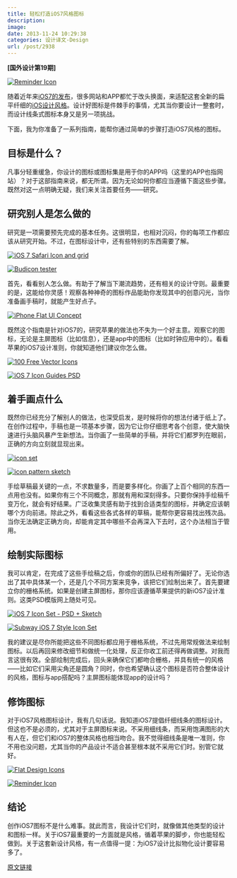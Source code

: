 ```yaml
---
title: 轻松打造iOS7风格图标
description: 
image: 
date: 2013-11-24 10:29:38
categories: 设计译文-Design
url: /post/2938
---
```


**[国外设计第19期]**

[![Reminder Icon](http://designmodo.com/wp-content/uploads/2013/11/11.-icondesign.jpg)](http://dribbble.com/shots/1138524-Reminder-Icon)

随着近年来[iOS7的发布](http://designmodo.com/new-apple-not-flat/)，很多网站和APP都忙于改头换面，来适配这套全新的扁平纤细的[iOS设计风格](http://designmodo.com/ios-7-design-guide/)。设计好图标是件棘手的事情，尤其当你要设计一整套时，而设计线条式图标本身又是另一项挑战。

下面，我为你准备了一系列指南，能帮你通过简单的步骤打造iOS7风格的图标。

## 目标是什么？

凡事分轻重缓急，你设计的图标或图标集是用于你的APP吗（这里的APP也指网站）？对于这部指南来说，都无所谓。因为无论如何你都应当遵循下面这些步骤。既然对这一点明确无疑，我们来关注首要任务——研究。

## 研究别人是怎么做的

研究是一项需要预先完成的基本任务。这很明显，也相对沉闷，你的每项工作都应该从研究开始。不过，在图标设计中，还有些特别的东西需要了解。

[![iOS 7 Safari Icon and grid](http://designmodo.com/wp-content/uploads/2013/11/1.-ios-7-safari-icon.jpg)](http://dribbble.com/shots/1109303-iOS-7-Safari-Icon-and-grid)

[![Budicon tester](http://designmodo.com/wp-content/uploads/2013/11/2.-budicon-tester.jpg)](http://dribbble.com/shots/1182482-budicon-tester)

首先，看看别人怎么做。有助于了解当下潮流趋势，还有相关的设计守则。最重要的是，这能给你灵感！观察各种神奇的图标作品能助你发现其中的创意闪光，当你准备画手稿时，就能产生好点子。

[![iPhone Flat UI Concept](http://designmodo.com/wp-content/uploads/2013/11/3.-iphone-flat-ui.jpg)](http://dribbble.com/shots/1035246-iPhone-Flat-UI-Concept)

既然这个指南是针对iOS7的，研究苹果的做法也不失为一个好主意。观察它的图标，无论是主屏图标（比如信息），还是app中的图标（比如时钟应用中的）。看看苹果的iOS7设计准则，你就知道他们建议你怎么做。

[![100 Free Vector Icons](http://designmodo.com/wp-content/uploads/2013/11/4.-tilt-2.jpg)](http://dribbble.com/shots/1216382-100-Free-Vector-Icons)

[![iOS 7 Icon Guides PSD](http://designmodo.com/wp-content/uploads/2013/11/5.-7appicon-shot.jpg)](http://dribbble.com/shots/1109175-iOS-7-Icon-Guides-PS)

## 着手画点什么

既然你已经充分了解别人的做法，也深受启发，是时候将你的想法付诸于纸上了。在创作过程中，手稿也是一项基本步骤，因为它让你仔细思考各个创意，使大脑快速进行头脑风暴产生新想法。当你画了一些简单的手稿，并将它们都罗列在眼前，正确的方向立刻就显现出来。

[![icon set](http://designmodo.com/wp-content/uploads/2013/11/6.-iconset-hd.jpg)](http://dribbble.com/shots/648915-icon-set)

[![icon pattern sketch](http://designmodo.com/wp-content/uploads/2013/11/7.-postachio-icons.jpg)](http://dribbble.com/shots/1226080-icon-pattern-sketch)

手绘草稿最关键的一点，不求数量多，而是要多样化。你画了上百个相同的东西一点用也没有。如果你有三个不同概念，那就有用和深刻得多。只要你保持手绘稿千变万化，就会有好结果。广泛收集灵感有助于找到合适类型的图标，并确定应该朝哪个方向前进。除此之外，看看这些各式各样的草稿，能帮你更容易找出残次品。当你无法确定正确方向，却能肯定其中哪些不会再深入下去时，这个办法相当于管用。

## 绘制实际图标

我可以肯定，在完成了这些手绘稿之后，你或你的团队已经有所偏好了。无论你选出了其中具体某一个，还是几个不同方案来竞争，该把它们绘制出来了。首先要建立你的栅格系统。如果是创建主屏图标，那你应该遵循苹果提供的新iOS7设计准则。这类PSD模版网上随处可见。

[![iOS 7 Icon Set - PSD + Sketch](http://designmodo.com/wp-content/uploads/2013/11/8.-ios-7-icon-set.jpg)](http://dribbble.com/shots/1280065-iOS-7-Icon-Set-PSD-Sketch-V4)

[![Subway iOS 7 Style Icon Set](http://designmodo.com/wp-content/uploads/2013/11/9.-subway_ios7.jpg)](http://dribbble.com/shots/1169185-Subway-iOS-7-Style-Icon-Set)

我的建议是尽你所能把这些不同图标都应用于栅格系统，不过先用常规做法来绘制图标。以后再回来修改细节和做统一化处理，反正你收工前还得再做调整。对我而言这很有效。全部绘制完成后，回头来确保它们都吻合栅格，并具有统一的风格——比如它们采用尖角还是圆角？同时，你也希望确认这个图标是否符合整体设计的风格，图标与app搭配吗？主屏图标能体现app的设计吗？

## 修饰图标

对于iOS7风格图标设计，我有几句话说。我知道iOS7提倡纤细线条的图标设计。但这也不是必须的，尤其对于主屏图标来说。不采用细线条，而采用饱满图形的大有人在，但它们和iOS7的整体风格也相当吻合。我不觉得细线条是唯一准则，你不用也没问题，尤其当你的产品设计不适合甚至根本就不采用它们时。别管它就好。

[![Flat Design Icons](http://designmodo.com/wp-content/uploads/2013/11/10.-dribbble.jpg)](http://dribbble.com/shots/1016855-Flat-Design-Icons-Set-Vol1)

[![Reminder Icon](http://designmodo.com/wp-content/uploads/2013/11/11.-icondesign.jpg)](http://dribbble.com/shots/1138524-Reminder-Icon)

## 结论

创作iOS7图标不是什么难事。就此而言，我设计它们时，就像做其他类型的设计和图标一样。关于iOS7最重要的一方面就是风格，循着苹果的脚步，你也能轻松做到。关于这套新设计风格，有一点值得一提：为iOS7设计比拟物化设计要容易多了。

[原文链接](http://designmodo.com/guide-ios7-icons/)